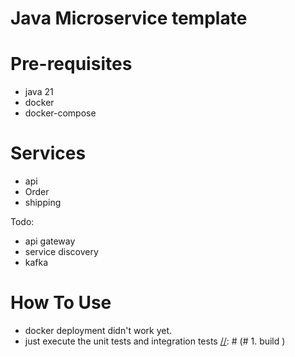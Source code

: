 # Java Microservice template

# Pre-requisites
- java 21
- docker
- docker-compose

# Services
- api
- Order
- shipping

Todo:
- api gateway
- service discovery
- kafka


# How To Use
- docker deployment didn't work yet. 
- just execute the unit tests and integration tests
[//]: # (# 1. build )

[//]: # (```aiignore)

[//]: # (docker compose build)

[//]: # (```)

[//]: # ()
[//]: # (# 2. run)

[//]: # (```aiignore)

[//]: # (docker compose up -d)

[//]: # (```)

[//]: # ()
[//]: # (# 3. test)

[//]: # (http://localhost:8080/swagger-ui/index.html)

